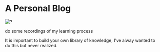 # A Personal Blog

![?](https://onedrive.gimhoy.com/1drv/aHR0cHM6Ly8xZHJ2Lm1zL3UvcyFBcU1aYnp1UXg2aXhpZHRHZGJtVWFjOFJKU1lKb1E=.jpg)

do some recordings of my learning process

It is important to build your own library of knowledge, I've alway wanted to do this but never realized.

